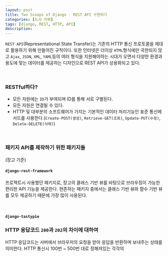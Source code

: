 ```yaml
---
layout: post
title: Two Scoops of Django - REST API 구현하기
categories: [도서 리뷰]
tags: [django, REST, HTTP, API]
description: 
---
```


`REST API`(Representational State Transfer)는 기존의 HTTP 통신 프로토콜을 제대로 활용하기 위해 만들어진 규칙이다. 또한 인터넷은 더이상 `HTML`형식에만 국한되지 않고 `Ajax`, `JSON`, `XML`, `YAML`등의 여러 형식을 지원해야하는 시대가 오면서 다양한 환경과 용도에 맞는 데이터를 제공하는 디자인으로 REST API가 상용화되고 있다.

<br>

### RESTful하다?

- 모든 자원에는 `ID`가 부여되며 ID를 통해 서로 구별된다.
- 모든 자원은 연결될 수 있다.
- HTTP 및 대부분의 소프트웨어가 가지는 기본적인 데이터 처리기능인 표준 통신메서드를 사용한다.(`Create-POST(생성)`, `Retrieve-GET(조회)`, `Update-PUT(수정)`, `Delete-DELETE(삭제)`)

<br>

### 패키지 API를 제작하기 위한 패키지들 

(장고 기준)

#### `django-rest-framework` 

프로젝트시 사용했던 패키지로, 장고의 클래스 기반 뷰를 바탕으로 브라우징이 가능한 편리한 API 기능을 제공한다. 현존하는 패키지 중에서는 클래스 기반 뷰와 함수 기반 뷰를 모두 제공하기 때문에 가장 많이 사용된다.

<br>

#### `django-tastypie`




### HTTP 응답코드 `200`과 `202`의 차이에 대하여

HTTP 응답코드는 서버에서 브라우저의 요청을 받아 응답을 반환하며 보내주는 상태를 의미한다. HTTP 통신시 100번 ~ 500번 대로 정해져있는 각각의 
